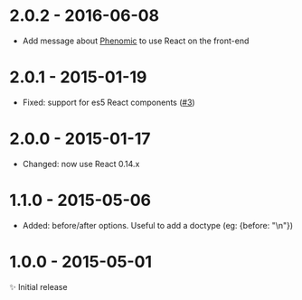 # 2.0.2 - 2016-06-08

- Add message about [Phenomic](https://phenomic.io/) to use React on the front-end

# 2.0.1 - 2015-01-19

- Fixed: support for es5 React components
([#3](https://github.com/MoOx/metalsmith-react/pull/3))

# 2.0.0 - 2015-01-17

- Changed: now use React 0.14.x  

# 1.1.0 - 2015-05-06

- Added: before/after options. Useful to add a doctype (eg: {before: "<!doctype html>\n"})

# 1.0.0 - 2015-05-01

✨ Initial release
